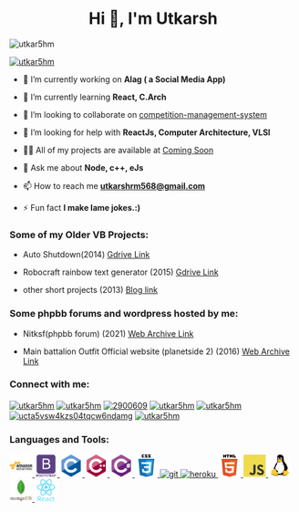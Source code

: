 <h1 align="center">Hi 👋, I'm Utkarsh</h1>
<p align="left"> <img src="https://komarev.com/ghpvc/?username=utkar5hm&label=Profile%20views&color=0e75b6&style=flat" alt="utkar5hm" /> </p>

<p align="left"> <a href="https://twitter.com/utkar5hm" target="blank"><img src="https://img.shields.io/twitter/follow/utkar5hm?logo=twitter&style=for-the-badge" alt="utkar5hm" /></a> </p>

- 🔭 I’m currently working on **Alag ( a Social Media App)**

- 🌱 I’m currently learning **React, C.Arch**

- 👯 I’m looking to collaborate on [competition-management-system](https://github.com/Utkar5hM/competition-management-system)

- 🤝 I’m looking for help with **ReactJs, Computer Architecture, VLSI**

- 👨‍💻 All of my projects are available at [Coming Soon](https://www.youtube.com/watch?v=dQw4w9WgXcQ)

- 💬 Ask me about **Node, c++, eJs**

- 📫 How to reach me **utkarshrm568@gmail.com**

- ⚡ Fun fact **I make lame jokes.:)**

<h3 align="left">Some of my Older VB Projects:</h3>

- Auto Shutdown(2014) [Gdrive Link](https://drive.google.com/file/d/1wpp5mlwVV-_0G6WhV0msmuu2FlvDVfj6/view?usp=sharing)

- Robocraft rainbow text generator (2015) [Gdrive Link](https://drive.google.com/file/d/1Qmz57G0dqlj4p7zVTOEaiORc3ROyNqvk/view?usp=sharing)

- other short projects (2013) [Blog link](https://fseteam.blogspot.com/p/products.html)

<h3 align="left">Some phpbb forums and wordpress hosted by me:</h3>

- Nitksf(phpbb forum) (2021) [Web Archive Link](https://web.archive.org/web/20210723061701/http://nitksf.tech/)

- Main battalion Outfit Official website (planetside 2) (2016) [Web Archive Link](https://web.archive.org/web/20180822185932/http://mainbattalion.com/gallery/)

<h3 align="left">Connect with me:</h3>
<p align="left">
<a href="https://twitter.com/utkar5hm" target="blank"><img align="center" src="https://raw.githubusercontent.com/rahuldkjain/github-profile-readme-generator/master/src/images/icons/Social/twitter.svg" alt="utkar5hm" height="30" width="40" /></a>
<a href="https://linkedin.com/in/utkar5hm" target="blank"><img align="center" src="https://raw.githubusercontent.com/rahuldkjain/github-profile-readme-generator/master/src/images/icons/Social/linked-in-alt.svg" alt="utkar5hm" height="30" width="40" /></a>
<a href="https://stackoverflow.com/users/2900609" target="blank"><img align="center" src="https://raw.githubusercontent.com/rahuldkjain/github-profile-readme-generator/master/src/images/icons/Social/stack-overflow.svg" alt="2900609" height="30" width="40" /></a>
<a href="https://fb.com/utkar5hm" target="blank"><img align="center" src="https://raw.githubusercontent.com/rahuldkjain/github-profile-readme-generator/master/src/images/icons/Social/facebook.svg" alt="utkar5hm" height="30" width="40" /></a>
<a href="https://instagram.com/utkar5hm" target="blank"><img align="center" src="https://raw.githubusercontent.com/rahuldkjain/github-profile-readme-generator/master/src/images/icons/Social/instagram.svg" alt="utkar5hm" height="30" width="40" /></a>
<a href="https://www.youtube.com/channel/UCTA5vSw4kZs04TqCw6nDAMg" target="blank"><img align="center" src="https://raw.githubusercontent.com/rahuldkjain/github-profile-readme-generator/master/src/images/icons/Social/youtube.svg" alt="ucta5vsw4kzs04tqcw6ndamg" height="30" width="40" /></a>
<a href="https://www.hackerrank.com/utkar5hm" target="blank"><img align="center" src="https://raw.githubusercontent.com/rahuldkjain/github-profile-readme-generator/master/src/images/icons/Social/hackerrank.svg" alt="utkar5hm" height="30" width="40" /></a>
</p>

<h3 align="left">Languages and Tools:</h3>
<p align="left"> <a href="https://aws.amazon.com" target="_blank"> <img src="https://raw.githubusercontent.com/devicons/devicon/master/icons/amazonwebservices/amazonwebservices-original-wordmark.svg" alt="aws" width="40" height="40"/> </a> <a href="https://getbootstrap.com" target="_blank"> <img src="https://raw.githubusercontent.com/devicons/devicon/master/icons/bootstrap/bootstrap-plain-wordmark.svg" alt="bootstrap" width="40" height="40"/> </a> <a href="https://www.cprogramming.com/" target="_blank"> <img src="https://raw.githubusercontent.com/devicons/devicon/master/icons/c/c-original.svg" alt="c" width="40" height="40"/> </a> <a href="https://www.w3schools.com/cpp/" target="_blank"> <img src="https://raw.githubusercontent.com/devicons/devicon/master/icons/cplusplus/cplusplus-original.svg" alt="cplusplus" width="40" height="40"/> </a> <a href="https://www.w3schools.com/cs/" target="_blank"> <img src="https://raw.githubusercontent.com/devicons/devicon/master/icons/csharp/csharp-original.svg" alt="csharp" width="40" height="40"/> </a> <a href="https://www.w3schools.com/css/" target="_blank"> <img src="https://raw.githubusercontent.com/devicons/devicon/master/icons/css3/css3-original-wordmark.svg" alt="css3" width="40" height="40"/> </a> <a href="https://git-scm.com/" target="_blank"> <img src="https://www.vectorlogo.zone/logos/git-scm/git-scm-icon.svg" alt="git" width="40" height="40"/> </a> <a href="https://heroku.com" target="_blank"> <img src="https://www.vectorlogo.zone/logos/heroku/heroku-icon.svg" alt="heroku" width="40" height="40"/> </a> <a href="https://www.w3.org/html/" target="_blank"> <img src="https://raw.githubusercontent.com/devicons/devicon/master/icons/html5/html5-original-wordmark.svg" alt="html5" width="40" height="40"/> </a> <a href="https://developer.mozilla.org/en-US/docs/Web/JavaScript" target="_blank"> <img src="https://raw.githubusercontent.com/devicons/devicon/master/icons/javascript/javascript-original.svg" alt="javascript" width="40" height="40"/> </a> <a href="https://www.linux.org/" target="_blank"> <img src="https://raw.githubusercontent.com/devicons/devicon/master/icons/linux/linux-original.svg" alt="linux" width="40" height="40"/> </a> <a href="https://www.mongodb.com/" target="_blank"> <img src="https://raw.githubusercontent.com/devicons/devicon/master/icons/mongodb/mongodb-original-wordmark.svg" alt="mongodb" width="40" height="40"/> </a> <a href="https://reactjs.org/" target="_blank"> <img src="https://raw.githubusercontent.com/devicons/devicon/master/icons/react/react-original-wordmark.svg" alt="react" width="40" height="40"/> </a> </p>
